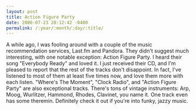 ```yaml
---
layout: post
title: Action Figure Party
date: 2006-07-23 20:12:42 -0400
permalink: /:year/:month/:day/:title/
---
```

A while ago, I was fooling around with a couple of the music recommendation services, Last.fm and Pandora.  They didn't suggest much interesting, with one notable exception: Action Figure Party.  I heard their song "Everybody Ready" and loved it.  I just received their CD, and I'm pleased to report that the rest of the tracks don't disappoint.  In fact, I've listened to most of them at least five times now, and love them more with each listen.  "Where's The Moment", "Clock Radio", and "Action Figure Party" are also exceptional tracks.  There's tons of vintage instruments: Arp, Moog, Wurlitzer, Hammond, Rhodes, Clavinet, you name it.  One track even has some theremin.  Definitely check it out if you're into funky, jazzy music.


